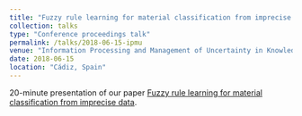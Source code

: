 ```yaml
---
title: "Fuzzy rule learning for material classification from imprecise data @ IPMU"
collection: talks
type: "Conference proceedings talk"
permalink: /talks/2018-06-15-ipmu
venue: "Information Processing and Management of Uncertainty in Knowledge-Based Systems. Theory and Foundations: 17th International Conference, IPMU 2018"
date: 2018-06-15
location: "Cádiz, Spain"
---
```

20-minute presentation of our paper [Fuzzy rule learning for material classification from imprecise data](https://cea.hal.science/cea-01838452/file/JPPoli_Fuzzy%20rule%20learning%20for%20material%20classification%20from%20imprecise%20data.pdf).